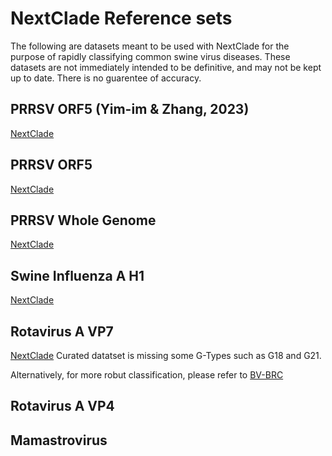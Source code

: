 # NextClade Reference sets

The following are datasets meant to be used with NextClade for the purpose of rapidly classifying common swine virus diseases. These datasets are not immediately intended to be definitive, and may not be kept up to date. There is no guarentee of accuracy.

## PRRSV ORF5 (Yim-im & Zhang, 2023)

[NextClade](https://clades.nextstrain.org/?dataset-url=https://github.com/mazeller/nextclade_test/tree/main/prrsv_zhang_2023)

## PRRSV ORF5

[NextClade](https://clades.nextstrain.org/?dataset-url=https://github.com/mazeller/nextclade_test/tree/main/prrsv)

## PRRSV Whole Genome

[NextClade](https://clades.nextstrain.org/?dataset-url=https://github.com/mazeller/nextclade_test/tree/main/prrsv_wgs)

## Swine Influenza A H1

[NextClade](https://clades.nextstrain.org/?dataset-url=https://github.com/mazeller/nextclade_test/tree/main/iav_test)

## Rotavirus A VP7

[NextClade](https://clades.nextstrain.org/?dataset-url=https://github.com/mazeller/nextclade_test/tree/main/rva_vp7)
Curated datatset is missing some G-Types such as G18 and G21.

Alternatively, for more robut classification, please refer to
[BV-BRC](https://www.bv-brc.org/app/SubspeciesClassification)

## Rotavirus A VP4

## Mamastrovirus
